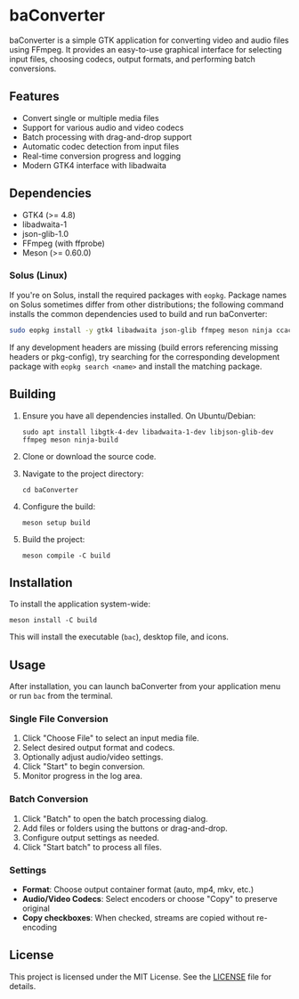 # baConverter

baConverter is a simple GTK application for converting video and audio files using FFmpeg. It provides an easy-to-use graphical interface for selecting input files, choosing codecs, output formats, and performing batch conversions.

## Features

- Convert single or multiple media files
- Support for various audio and video codecs
- Batch processing with drag-and-drop support
- Automatic codec detection from input files
- Real-time conversion progress and logging
- Modern GTK4 interface with libadwaita

## Dependencies

- GTK4 (>= 4.8)
- libadwaita-1
- json-glib-1.0
- FFmpeg (with ffprobe)
- Meson (>= 0.60.0)

### Solus (Linux)

If you're on Solus, install the required packages with `eopkg`. Package names on Solus sometimes differ from other distributions; the following command installs the common dependencies used to build and run baConverter:

```bash
sudo eopkg install -y gtk4 libadwaita json-glib ffmpeg meson ninja ccache pkg-config gcc make
```

If any development headers are missing (build errors referencing missing headers or pkg-config), try searching for the corresponding development package with `eopkg search <name>` and install the matching package.

## Building

1. Ensure you have all dependencies installed. On Ubuntu/Debian:
   ```
   sudo apt install libgtk-4-dev libadwaita-1-dev libjson-glib-dev ffmpeg meson ninja-build
   ```

2. Clone or download the source code.

3. Navigate to the project directory:
   ```
   cd baConverter
   ```

4. Configure the build:
   ```
   meson setup build
   ```

5. Build the project:
   ```
   meson compile -C build
   ```

## Installation

To install the application system-wide:

```
meson install -C build
```

This will install the executable (`bac`), desktop file, and icons.

## Usage

After installation, you can launch baConverter from your application menu or run `bac` from the terminal.

### Single File Conversion

1. Click "Choose File" to select an input media file.
2. Select desired output format and codecs.
3. Optionally adjust audio/video settings.
4. Click "Start" to begin conversion.
5. Monitor progress in the log area.

### Batch Conversion

1. Click "Batch" to open the batch processing dialog.
2. Add files or folders using the buttons or drag-and-drop.
3. Configure output settings as needed.
4. Click "Start batch" to process all files.

### Settings

- **Format**: Choose output container format (auto, mp4, mkv, etc.)
- **Audio/Video Codecs**: Select encoders or choose "Copy" to preserve original
- **Copy checkboxes**: When checked, streams are copied without re-encoding

## License

This project is licensed under the MIT License. See the [LICENSE](LICENSE) file for details.